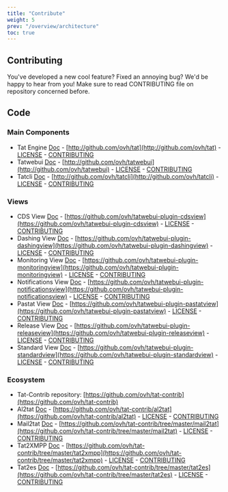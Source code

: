 ```yaml
---
title: "Contribute"
weight: 5
prev: "/overview/architecture"
toc: true
---
```


## Contributing

You've developed a new cool feature? Fixed an annoying bug? We'd be happy
to hear from you! Make sure to read CONTRIBUTING file on repository concerned before.

## Code

### Main Components
* Tat Engine [Doc](/engine/) - [http://github.com/ovh/tat](http://github.com/ovh/tat) - [LICENSE](http://github.com/ovh/tat/blob/master/LICENSE) - [CONTRIBUTING](http://github.com/ovh/tat/blob/master/CONTRIBUTING.md)
* Tatwebui [Doc](/tatwebui/) - [http://github.com/ovh/tatwebui](http://github.com/ovh/tatwebui) - [LICENSE](http://github.com/ovh/tatwebui/blob/master/LICENSE) - [CONTRIBUTING](http://github.com/ovh/tatwebui/blob/master/CONTRIBUTING.md)
* Tatcli [Doc](/tatcli/) - [http://github.com/ovh/tatcli](http://github.com/ovh/tatcli) - [LICENSE](http://github.com/ovh/tatcli/blob/master/LICENSE) - [CONTRIBUTING](http://github.com/ovh/tatcli/blob/master/CONTRIBUTING.md)


### Views

* CDS View [Doc](/tatwebui/cdsview/) - [https://github.com/ovh/tatwebui-plugin-cdsview](https://github.com/ovh/tatwebui-plugin-cdsview) - [LICENSE](https://github.com/ovh/tatwebui-plugin-cdsview/blob/master/LICENSE) - [CONTRIBUTING](https://github.com/ovh/tatwebui-plugin-cdsview/blob/master/CONTRIBUTING.md)
* Dashing View [Doc](/tatwebui/dashingview/) - [https://github.com/ovh/tatwebui-plugin-dashingview](https://github.com/ovh/tatwebui-plugin-dashingview) - [LICENSE](https://github.com/ovh/tatwebui-plugin-dashingview/blob/master/LICENSE) - [CONTRIBUTING](https://github.com/ovh/tatwebui-plugin-dashingview/blob/master/CONTRIBUTING.md)
* Monitoring View [Doc](/tatwebui/monitoringview/) - [https://github.com/ovh/tatwebui-plugin-monitoringview](https://github.com/ovh/tatwebui-plugin-monitoringview) - [LICENSE](https://github.com/ovh/tatwebui-plugin-monitoringview/blob/master/LICENSE) - [CONTRIBUTING](https://github.com/ovh/tatwebui-plugin-monitoringview/blob/master/CONTRIBUTING.md)
* Notifications View [Doc](/tatwebui/notificationsview/)  - [https://github.com/ovh/tatwebui-plugin-notificationsview](https://github.com/ovh/tatwebui-plugin-notificationsview) - [LICENSE](https://github.com/ovh/tatwebui-plugin-notificationsview/blob/master/LICENSE) - [CONTRIBUTING](https://github.com/ovh/tatwebui-plugin-notificationsview/blob/master/CONTRIBUTING.md)
* Pastat View [Doc](/tatwebui/pastatview/) - [https://github.com/ovh/tatwebui-plugin-pastatview](https://github.com/ovh/tatwebui-plugin-pastatview) - [LICENSE](https://github.com/ovh/tatwebui-plugin-pastatview/blob/master/LICENSE) - [CONTRIBUTING](https://github.com/ovh/tatwebui-plugin-pastatview/blob/master/CONTRIBUTING.md)
* Release View [Doc](/tatwebui/releaseview/) - [https://github.com/ovh/tatwebui-plugin-releaseview](https://github.com/ovh/tatwebui-plugin-releaseview) - [LICENSE](https://github.com/ovh/tatwebui-plugin-releaseview/blob/master/LICENSE) - [CONTRIBUTING](https://github.com/ovh/tatwebui-plugin-releaseview/blob/master/CONTRIBUTING.md)
* Standard View [Doc](/tatwebui/standardview/) - [https://github.com/ovh/tatwebui-plugin-standardview](https://github.com/ovh/tatwebui-plugin-standardview) - [LICENSE](https://github.com/ovh/tatwebui-plugin-standardview/blob/master/LICENSE) - [CONTRIBUTING](https://github.com/ovh/tatwebui-plugin-standardview/blob/master/CONTRIBUTING.md)

### Ecosystem

* Tat-Contrib repository: [https://github.com/ovh/tat-contrib](https://github.com/ovh/tat-contrib)
* Al2tat [Doc](/ecosystem/al2tat/) - [https://github.com/ovh/tat-contrib/al2tat](https://github.com/ovh/tat-contrib/al2tat) - [LICENSE](https://github.com/ovh/tat-contrib/tree/master/al2tat/blob/master/LICENSE) - [CONTRIBUTING](https://github.com/ovh/tat-contrib/tree/master/al2tat/blob/master/CONTRIBUTING.md)
* Mail2tat [Doc](/ecosystem/mail2tat/) - [https://github.com/ovh/tat-contrib/tree/master/mail2tat](https://github.com/ovh/tat-contrib/tree/master/mail2tat) - [LICENSE](https://github.com/ovh/tat-contrib/tree/master/mail2tat/blob/master/LICENSE) - [CONTRIBUTING](https://github.com/ovh/tat-contrib/tree/master/mail2tat/blob/master/CONTRIBUTING.md)
* Tat2XMPP [Doc](/ecosystem/tat2xmpp/) - [https://github.com/ovh/tat-contrib/tree/master/tat2xmpp](https://github.com/ovh/tat-contrib/tree/master/tat2xmpp) - [LICENSE](https://github.com/ovh/tat-contrib/tree/master/tat2xmpp/blob/master/LICENSE) - [CONTRIBUTING](https://github.com/ovh/tat-contrib/tree/master/tat2xmpp/blob/master/CONTRIBUTING.md)
* Tat2es [Doc](/ecosystem/tat2es/) - [https://github.com/ovh/tat-contrib/tree/master/tat2es](https://github.com/ovh/tat-contrib/tree/master/tat2es) - [LICENSE](https://github.com/ovh/tat-contrib/tree/master/tat2es/blob/master/LICENSE) - [CONTRIBUTING](https://github.com/ovh/tat-contrib/tree/master/tat2es/blob/master/CONTRIBUTING.md)
